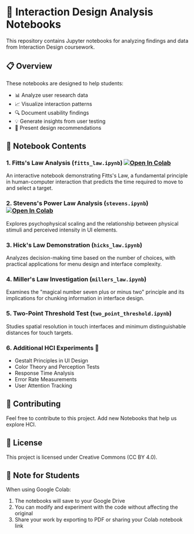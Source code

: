 # 🔬 Interaction Design Analysis Notebooks

This repository contains Jupyter notebooks for analyzing findings and data from Interaction Design coursework.

## 📋 Overview

These notebooks are designed to help students:
- 📊 Analyze user research data
- 📈 Visualize interaction patterns
- 🔍 Document usability findings
- 💡 Generate insights from user testing
- 📝 Present design recommendations

## 📓 Notebook Contents

### 1. Fitts's Law Analysis (`fitts_law.ipynb`) [![Open In Colab](https://colab.research.google.com/assets/colab-badge.svg)](https://colab.research.google.com/github/s-abdullaev/ixd_notebooks/blob/main/fitts_law.ipynb)
An interactive notebook demonstrating Fitts's Law, a fundamental principle in human-computer interaction that predicts the time required to move to and select a target.

### 2. Stevens's Power Law Analysis (`stevens.ipynb`) [![Open In Colab](https://colab.research.google.com/assets/colab-badge.svg)](https://colab.research.google.com/github/s-abdullaev/ixd_notebooks/blob/main/stevens.ipynb)
Explores psychophysical scaling and the relationship between physical stimuli and perceived intensity in UI elements.

### 3. Hick's Law Demonstration (`hicks_law.ipynb`) 
Analyzes decision-making time based on the number of choices, with practical applications for menu design and interface complexity.

### 4. Miller's Law Investigation (`millers_law.ipynb`)
Examines the "magical number seven plus or minus two" principle and its implications for chunking information in interface design.

### 5. Two-Point Threshold Test (`two_point_threshold.ipynb`)
Studies spatial resolution in touch interfaces and minimum distinguishable distances for touch targets.

### 6. Additional HCI Experiments 🧪
- Gestalt Principles in UI Design
- Color Theory and Perception Tests
- Response Time Analysis
- Error Rate Measurements
- User Attention Tracking

## 🤝 Contributing

Feel free to contribute to this project. Add new Notebooks that help us explore HCI.

## 📄 License

This project is licensed under Creative Commons (CC BY 4.0).

## 📝 Note for Students

When using Google Colab:
1. The notebooks will save to your Google Drive
2. You can modify and experiment with the code without affecting the original
3. Share your work by exporting to PDF or sharing your Colab notebook link

